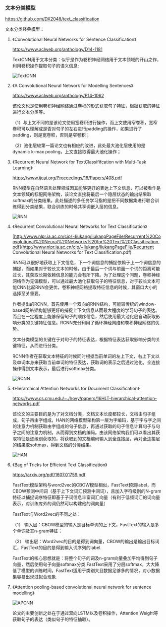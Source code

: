 ### 文本分类模型

https://github.com/DX2048/text_classification

文本分类经典模型：

1. 《Convolutional Neural Networks for Sentence Classification》

   https://www.aclweb.org/anthology/D14-1181

   TextCNN用于文本分类：似乎是作为卷积神经网络用于文本领域的开山之作，利用卷积操作提取句子的语义信息;

   ![TextCNN](/Users/zhaobinbin/Desktop/Eleanor/Conclusion/文本分类/TextCNN.png)

2. 《A Convolutional Neural Network for Modelling Sentences》

   https://www.aclweb.org/anthology/P14-1062

   该论文也是使用卷积神经网络通过卷积的形式获取句子特征，根据获取的特征进行文本分类等。

   （1）与上文不同的是该论文使用宽卷积进行操作，而上文使用窄卷积，宽窄卷积可以理解成是否对句子的左右进行padding的操作，如果进行了padding，则是宽卷积，否则是窄卷积；

   （2）池化层较第一篇论文也有相应的改进，此处最大池化层使用的是dynamic k-max pooling，上文直接取得最大池化操作；

3. 《Recurrent Neural Network for TextClassififcation with Multi-Task Learning》

   https://www.ijcai.org/Proceedings/16/Papers/408.pdf

   RNN模型在自然语言处理领域因其能够更好的表达上下文信息，可以被看作是文本领域的标配网络架构，该论文直接将最后一个隐层状态的输出结果取softmax的分类结果。此处描述的多任务学习指的是把不同数据集进行联合训练得到分类结果，联合训练的时候共享词嵌入层的信息。

   ![RNN](/Users/zhaobinbin/Desktop/Eleanor/Conclusion/文本分类/RNN.png)

4. 《Recurrent Convolutional Neural Networks for Text Classification》

   [http://www.nlpr.ia.ac.cn/cip/~liukang/liukangPageFile/Recurrent%20Convolutional%20Neural%20Networks%20for%20Text%20Classification.pdf](http://www.nlpr.ia.ac.cn/cip/~liukang/liukangPageFile/Recurrent Convolutional Neural Networks for Text Classification.pdf)

   RNN可以很好地获取上下文信息，下一个词信息的捕捉依赖于上一个词信息的捕捉，而如果对于较长文本的时候，由于最后一个词与前面一个词的距离可能过长，其获取长期依赖信息的能力会有所下降。为了处理这个问题，卷积神经网络作为无偏模型，可以通过最大池化获取句子的特征信息，对于较长文本可能CNN比起RNN会更优，卷积神经网络提取特征信息的时候，其窗口大小的选择至关重要。

   作者提出的RCNN，首先使用一个双向的RNN结构，可能较传统的window-based网络架构能够更好的捕捉上下文信息从而最大程度的学习句子的表达。而且在一定程度上能够保留句子的顺序信息，然后使用最大池化层自动获取影响分类的关键特征信息。RCNN充分利用了循环神经网络和卷积神经网络的优势。

   文本分类模型的关键在于对句子的特征表达，根据特征表达获取影响分类的关键特征，从而进行分类。

   RCNN作者在获取文本特征的时候同时根据当前单词的左上下文，右上下文以及单词本身来获取当前单词的特征表达，获取词的表示之后通过池化，全连接操作得到文本表示，最后进行softmax分类。

   ![RCNN](/Users/zhaobinbin/Desktop/Eleanor/Conclusion/文本分类/RCNN.png)

5. 《Hierarchical Attention Networks for Document Classification》

   https://www.cs.cmu.edu/~./hovy/papers/16HLT-hierarchical-attention-networks.pdf

   该论文的主要目的是为了对文档分类，文档文本长度都较长，文档由句子组成，句子再由字组成，HAN的网络模型架构第一层为字编码，基于字与字之间的注意力机制获取由字组成的句子信息，再通过获取的句子信息计算句子与句子之间的注意力机制，从而得到文档的编码。由该网络架构我们可以看出其获取特征是逐级别获取的，将获取到的文档编码输入到全连接层，再对全连接层的结果取softmax，得到文档的分类结果。

   ![HAN](/Users/zhaobinbin/Desktop/Eleanor/Conclusion/文本分类/HAN.png)

6. 《Bag of Tricks for Efficient Text Classification》

   https://arxiv.org/pdf/1607.01759.pdf

   FastText模型架构与word2vec的CBOW模型相似，FastText预测label，而CBOW预测中间词（基于上下文词汇预测中间词），且加入字符级别的N-gram特征以捕捉词序特征即基于子词信息丰富词汇向量（有利于低频词汇的词向量表示，对训练库外的词仍然可以构建他的词向量）

   FastText与Word2vec的不同之处：

   （1） 输入层：CBOW模型的输入是目标单词的上下文，FastText的输入是多个单词及其n-gram特征；

   （2） 输出层：Word2vec的目的是得到词向量，CBOW的输出是输出目标词汇，FastText的目的是得到输入词序列的label.

   FastText的核心思想就是：将整个句子的词及n-gram向量叠加平均得到句子向量，然后使用句子向量softmax分类.FastText采用了分层softmax，大大降低了模型的训练时间，FastText适用于类别大且数据足够多的情况，对小数据集容易出现过拟合现象.

7. 《Attention pooling-based convolutional neural network for sentence modelling》

   ![APCNN](/Users/zhaobinbin/Desktop/Eleanor/Conclusion/文本分类/APCNN.png)
   
   
   
   论文的主要创新之处在于通过双向LSTM以及卷积操作，Attention Weight等获取句子的表达（类似句子的特征抽取）。